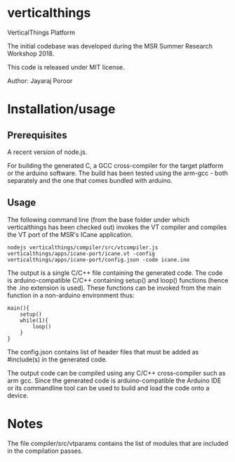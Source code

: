# verticalthings
VerticalThings  Platform

The initial codebase was developed during the MSR Summer Research Workshop 2018.

This code is released under MIT license.

Author: Jayaraj Poroor


# Installation/usage

## Prerequisites

A recent version of node.js.

For building the generated C, a GCC cross-compiler for the target platform or the arduino software. The build has been tested using the arm-gcc - both separately and the one that comes bundled with arduino.


## Usage

The following command line (from the base folder under which verticalthings has been checked out) invokes the VT compiler and compiles the VT port of the MSR's ICane application. 

```
nodejs verticalthings/compiler/src/vtcompiler.js verticalthings/apps/icane-port/icane.vt -config verticalthings/apps/icane-port/config.json -code icane.ino
```

The output is a single C/C++ file containing the generated code. The code is arduino-compatible C/C++ containing setup() and loop() functions (hence the .ino extension is used). These functions can be invoked from the main function in a non-arduino environment thus:

```
main(){
    setup()
    while(1){
        loop()
    }
}
```

The config.json contains list of header files that must be added as #include(s) in the generated code.

The output code can be compiled using any C/C++ cross-compiler such as arm gcc. Since the generated code is arduino-compatible the Arduino IDE or its commandline tool can be used to build and load the code onto a device.

# Notes

The file compiler/src/vtparams contains the list of modules that are included in the compilation passes.